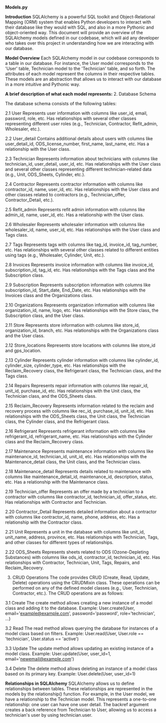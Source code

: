 **Models.py**

**Introduction**
SQLAlchemy is a powerful SQL toolkit and Object-Relational Mapping (ORM) system that enables Python developers to interact with their database like they would with SQL, and also in a more Pythonic and object-oriented way. This document will provide an overview of the SQLAlchemy models defined in our codebase, which will aid any developer who takes over this project in understanding how we are interacting with our database.

**Model Overview**
Each SQLAlchemy model in our codebase corresponds to a table in our database. For instance, the User model corresponds to the 'User' table, Technician model to the 'Technician' table, and so forth. The attributes of each model represent the columns in their respective tables. These models are an abstraction that allows us to interact with our database in a more intuitive and Pythonic way.

**A brief description of what each model represents:**
2. Database Schema

The database schema consists of the following tables:

2.1 User
Represents user information with columns like user_id, email, password, role, etc.
Has relationships with several other classes representing different user roles (e.g., Technician, Contractor, Refit_admin, Wholesaler, etc.).

2.2 User_detail
Contains additional details about users with columns like user_detail_id, ODS_license_number, first_name, last_name, etc.
Has a relationship with the User class.

2.3 Technician
Represents information about technicians with columns like technician_id, user_detail, user_id, etc.
Has relationships with the User class and several other classes representing different technician-related data (e.g., Unit, ODS_Sheets, Cylinder, etc.).

2.4 Contractor
Represents contractor information with columns like contractor_id, name, user_id, etc.
Has relationships with the User class and other classes related to contractors (e.g., Technician_offer, Contractor_Detail, etc.).

2.5 Refit_admin
Represents refit admin information with columns like admin_id, name, user_id, etc.
Has a relationship with the User class.

2.6 Wholesaler
Represents wholesaler information with columns like wholesaler_id, name, user_id, etc.
Has relationships with the User class and Tags class.

2.7 Tags
Represents tags with columns like tag_id, invoice_id, tag_number, etc.
Has relationships with several other classes related to different entities using tags (e.g., Wholesaler, Cylinder, Unit, etc.).

2.8 Invoices
Represents invoice information with columns like invoice_id, subscription_id, tag_id, etc.
Has relationships with the Tags class and the Subscription class.

2.9 Subscription
Represents subscription information with columns like subscription_id, Start_date, End_Date, etc.
Has relationships with the Invoices class and the Organizations class.

2.10 Organizations
Represents organization information with columns like organization_id, name, logo, etc.
Has relationships with the Store class, the Subscription class, and the User class.

2.11 Store
Represents store information with columns like store_id, organization_id, branch, etc.
Has relationships with the Organizations class and the User class.

2.12 Store_locations
Represents store locations with columns like store_id and gps_location.

2.13 Cylinder
Represents cylinder information with columns like cylinder_id, cylinder_size, cylinder_type, etc.
Has relationships with the Reclaim_Recovery class, the Refrigerant class, the Technician class, and the Tags class.

2.14 Repairs
Represents repair information with columns like repair_id, unit_id, purchase_id, etc.
Has relationships with the Unit class, the Technician class, and the ODS_Sheets class.

2.15 Reclaim_Recovery
Represents information related to the reclaim and recovery process with columns like rec_id, purchase_id, unit_id, etc.
Has relationships with the ODS_Sheets class, the Unit class, the Technician class, the Cylinder class, and the Refrigerant class.

2.16 Refrigerant
Represents refrigerant information with columns like refrigerant_id, refrigerant_name, etc.
Has relationships with the Cylinder class and the Reclaim_Recovery class.

2.17 Maintenance
Represents maintenance information with columns like maintenance_id, technician_id, unit_id, etc.
Has relationships with the Maintenance_detail class, the Unit class, and the Technician class.

2.18 Maintenance_detail
Represents details related to maintenance with columns like maintenance_detail_id, maintenance_id, description, status, etc.
Has a relationship with the Maintenance class.

2.19 Technician_offer
Represents an offer made by a technician to a contractor with columns like contractor_id, technician_id, offer_status, etc.
Has relationships with Contractor and Technician.

2.20 Contractor_Detail
Represents detailed information about a contractor with columns like contractor_id, name, phone, address, etc.
Has a relationship with the Contractor class.

2.21 Unit
Represents a unit in the database with columns like unit_id, unit_name, address, province, etc.
Has relationships with Technician, Tags, and other classes for different types of relationships.

2.22 ODS_Sheets
Represents sheets related to ODS (Ozone-Depleting Substances) with columns like ods_id, contractor_id, technician_id, etc.
Has relationships with Contractor, Technician, Unit, Tags, Repairs, and Reclaim_Recovery.


3. CRUD Operations
The code provides CRUD (Create, Read, Update, Delete) operations using the CRUDMixin class. These operations can be performed on any of the defined model classes (e.g., User, Technician, Contractor, etc.). The CRUD operations are as follows:

3.1 Create
The create method allows creating a new instance of a model class and adding it to the database.
Example: User.create(User, email='example@example.com', password='password', role='technician', ...)

3.2 Read
The read method allows querying the database for instances of a model class based on filters.
Example: User.read(User, User.role == 'technician', User.status == 'active')

3.3 Update
The update method allows updating an existing instance of a model class.
Example: User.update(User, user_id=1, email='newemail@example.com')

3.4 Delete
The delete method allows deleting an instance of a model class based on its primary key.
Example: User.delete(User, user_id=1)


**Relationships in SQLAlchemy**
SQLAlchemy allows us to define relationships between tables. These relationships are represented in the models by the relationship() function. For example, in the User model, we have a relationship to the Technician model. This represents a one-to-one relationship: one user can have one user detail. The backref argument creates a back reference from Technician to User, allowing us to access a technician's user by using technician.user.

